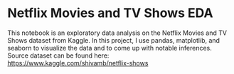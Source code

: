 # Netflix Movies and TV Shows EDA
This notebook is an exploratory data analysis on the Netflix Movies and TV Shows dataset from Kaggle. In this project, I use pandas, matplotlib, and seaborn to visualize the data and to come up with notable inferences. 
Source dataset can be found here: https://www.kaggle.com/shivamb/netflix-shows
